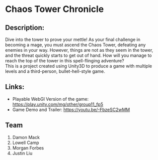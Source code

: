 # Chaos Tower Chronicle

## Description:
Dive into the tower to prove your mettle! As your final challenge in becoming a mage, you must ascend the Chaos Tower, defeating any enemies in your way. However, things are not as they seem in the tower, and the threat quickly starts to get out of hand. How will you manage to reach the top of the tower in this spell-flinging adventure? <br>
This is a project created using Unity3D to produce a game with multiple levels and a third-person, bullet-hell-style game.

## Links:
- Playable WebGl Version of the game: https://play.unity.com/mg/other/group11_fp5
- Game Demo and Trailer: https://youtu.be/-FbzeSC2wMM

## Team

1. Damon Mack
2. Lowell Camp
3. Morgan Forbes
4. Justin Liu
